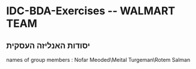 # IDC-BDA-Exercises -- WALMART TEAM
## יסודות האנליזה העסקית

names of group members :
Nofar Meoded\Meital Turgeman\Rotem Salman
